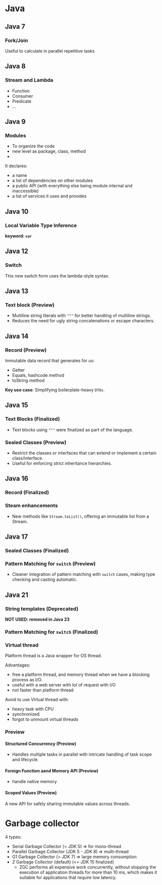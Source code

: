 # Java

## Java 7

### Fork/Join

Useful to calculate in parallel repetitive tasks

## Java 8

### Stream and Lambda
- Function
- Consumer
- Predicate
- ...

## Java 9

### Modules
- To organize the code
- new level as package, class, method
- 

It declares:
- a name
- a list of dependencies on other modules
- a public API (with everything else being module internal and inaccessible)
- a list of services it uses and provides

## Java 10

### Local Variable Type Inference

**keyword: `var`**

## Java 12 

### Switch

This new switch form uses the lambda-style syntax.

## Java 13

### Text block (Preview)
- Multiline string literals with `"""` for better handling of multiline strings.
- Reduces the need for ugly string concatenations or escape characters.

## Java 14

### Record (Preview)

Immutable data record that generates for us:
* Getter
* Equals, hashcode method
* toString method

**Key use case**: Simplifying boilerplate-heavy `DTOs`.

## Java 15

### Text Blocks (Finalized)
- Text blocks using `"""` were finalized as part of the language.

### Sealed Classes (Preview)
- Restrict the classes or interfaces that can extend or implement a certain class/interface.
- Useful for enforcing strict inheritance hierarchies.

## Java 16

### Record (Finalized)

### Steam enhancements
- New methods like `Stream.toList()`, offering an immutable list from a Stream.

## Java 17

### Sealed Classes (Finalized)

### Pattern Matching for `switch` (Preview)
- Cleaner integration of pattern matching with `switch` cases, making type checking and casting automatic.

## Java 21

### String templates (Deprecated)
**NOT USED: removed in Java 23**

### Pattern Matching for `switch` (Finalized)

### Virtual thread

Platform thread is a Java wrapper for OS thread.

Advantages:
- free a platform thread, and memory thread when we have a blocking process as I/O.
- useful with a web server with lot of request with I/O
- not faster than platform thread

Avoid to use Virtual thread with:
- heavy task with CPU
- synchronized 
- forgot to unmount virtual threads

### Preview

#### Structured Concurrency (Preview)
- Handles multiple tasks in parallel with intricate handling of task scope and lifecycle.

#### Foreign Function aand Memory API (Preview)
- handle native memory

#### Scoped Values (Preview)
A new API for safely sharing immutable values across threads.

# Garbage collector

4 types:
- Serial Garbage Collector (< JDK 5) => for mono-thread
- Parallel Garbage Collector (JDK 5 - JDK 8) => multi-thread 
- G1 Garbage Collector (> JDK 7) => large memory consumption
- Z Garbage Collector (default) (<= JDK 15 finalized)
  - ZGC performs all expensive work concurrently, without stopping the execution of application threads for more than 10 ms, which makes it suitable for applications that require low latency. 
